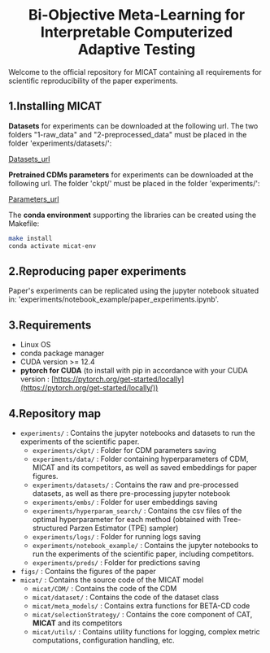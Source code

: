 
<h1 align="center"> Bi-Objective Meta-Learning for Interpretable Computerized Adaptive Testing</h1>


Welcome to the official repository for MICAT containing all requirements for scientific reproducibility of the paper experiments.

## 1.Installing MICAT

**Datasets** for experiments can be downloaded at the following url. The two folders "1-raw_data" and "2-preprocessed_data" must be placed in the folder 'experiments/datasets/':

[Datasets_url](https://zenodo.org/records/16729674?token=eyJhbGciOiJIUzUxMiJ9.eyJpZCI6IjcwMTY5ZmY4LTBiZWEtNGM4Zi05ZmQ3LTAzNGQ3ODczN2YyMCIsImRhdGEiOnt9LCJyYW5kb20iOiJkYjY3N2Q0MmRhNDcxZjQ2ZjM3ZmNjMDg2NDMzNDNjZSJ9.wgsEm5rb9dgxhdG2LVvA_zMk7aZqQQcXQaVjiIopc9ld19b79fgyPo_uQrJNvKrF2mxACVlDdX8QzAdFuOXe7Q)

**Pretrained CDMs parameters** for experiments can be downloaded at the following url. The folder 'ckpt/' must be placed in the folder 'experiments/':

[Parameters_url](https://zenodo.org/records/16733971?token=eyJhbGciOiJIUzUxMiJ9.eyJpZCI6ImEwM2IwY2U0LWE0ZjQtNDI1NC04YjhiLTdmN2QyNWI3NThlYyIsImRhdGEiOnt9LCJyYW5kb20iOiI5MDJlYjhhOTA5YzMxM2UzNjk1Nzc3YzA4N2U3N2E4MyJ9.qFqSbcq9_XqkS8GlVkUuCH3b_vcXieRkO-d3QhIX9NJVoE1Xt-tTNxDojwy65SsCMdWEv8Bmry6oDhnZ66xInw)


The **conda environment** supporting the libraries can be created using the Makefile:

```bash
make install
conda activate micat-env
```

## 2.Reproducing paper experiments

Paper's experiments can be replicated using the jupyter notebook situated in: 'experiments/notebook_example/paper_experiments.ipynb'.

## 3.Requirements
- Linux OS
- conda package manager
- CUDA version >= 12.4
- **pytorch for CUDA** (to install with pip in accordance with your CUDA version : [https://pytorch.org/get-started/locally](https://pytorch.org/get-started/locally/))


## 4.Repository map
- `experiments/` : Contains the jupyter notebooks and datasets to run the experiments of the scientific paper.
    - `experiments/ckpt/` : Folder for CDM parameters saving
    - `experiments/data/` : Folder containing hyperparameters of CDM, MICAT and  its competitors, as well as saved embeddings for paper figures.
    - `experiments/datasets/` : Contains the raw and pre-processed datasets, as well as there pre-processing jupyter notebook
    - `experiments/embs/` : Folder for user embeddings saving
    - `experiments/hyperparam_search/` : Contains the csv files of the optimal hyperparameter for each method (obtained with Tree-structured Parzen Estimator (TPE) sampler)
    - `experiments/logs/` : Folder for running logs saving
    - `experiments/notebook_example/` : Contains the jupyter notebooks to run the experiments of the scientific paper, including competitors. 
    - `experiments/preds/` : Folder for predictions saving
- `figs/` : Contains the figures of the paper
- `micat/` : Contains the source code of the MICAT model
  - `micat/CDM/` : Contains the code of the CDM
  - `micat/dataset/` : Contains the code of the dataset class
  - `micat/meta_models/` : Contains extra functions for BETA-CD code
  - `micat/selectionStrategy/` : Contains the core component of CAT, **MICAT** and its competitors
  - `micat/utils/` : Contains utility functions for logging, complex metric computations, configuration handling, etc.

